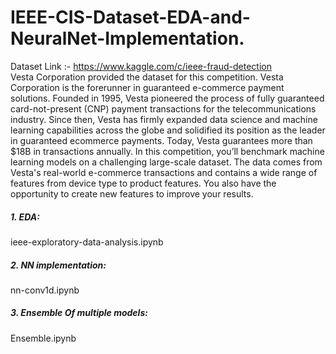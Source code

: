# IEEE-CIS-Dataset-EDA-and-NeuralNet-Implementation.
Dataset Link :- https://www.kaggle.com/c/ieee-fraud-detection<br>
Vesta Corporation provided the dataset for this competition. Vesta Corporation is the forerunner in guaranteed e-commerce payment solutions. Founded in 1995, Vesta pioneered the process of fully guaranteed card-not-present (CNP) payment transactions for the telecommunications industry. Since then, Vesta has firmly expanded data science and machine learning capabilities across the globe and solidified its position as the leader in guaranteed ecommerce payments. Today, Vesta guarantees more than $18B in transactions annually. In this competition, you’ll benchmark machine learning models on a challenging large-scale dataset. The data comes from Vesta's real-world e-commerce transactions and contains a wide range of features from device type to product features. You also have the opportunity to create new features to improve your results.
<h5>1. EDA:</h5> ieee-exploratory-data-analysis.ipynb
<h5>2. NN implementation:</h5> nn-conv1d.ipynb
<h5>3. Ensemble Of multiple models:</h5> Ensemble.ipynb
